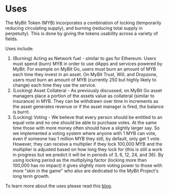 # Uses

The MyBit Token \(MYB\) incorporates a combination of locking \(temporarily reducing circulating supply\), and burning \(reducing total supply in perpetuity\). This is done by giving the tokens usability across a variety of fields. 

Uses include:

1. \(Burning\) Acting as Network fuel - similar to gas for Ethereum. Users must spend \(burn\) MYB in order to use dApps and services powered by MyBit. For example on MyBit Go, users must burn an amount of MYB each time they invest in an asset. On MyBit Trust, Will, and Dropzone, users must burn an amount of MYB \(currently 250 but highly likely to change\) each time they use the service.
2. \(Locking\) Asset Collateral - As previously discussed, on MyBit Go asset managers place a portion  of the assets value as collateral \(similar to insurance\) in MYB. They can be withdrawn over time in increments as the asset generates revenue or if the asset manager is fired, the balance is burnt.
3. \(Locking\) Voting - We believe that every person should be entitled to an equal vote and no one should be able to purchase votes. At the same time those with more money often should have a slightly larger say. So we implemented a voting system where anyone with 1 MYB can vote, even if someone has 1 million MYB they still, by default, only get 1 vote. However, they can receive a multiplier if they lock 100,000 MYB and the multiplier is adjusted based on how long they lock for  \(this is still a work in progress but we predict it will be in periods of 3, 6, 12, 24, and 36\). By using locking period as the multiplying factor \(locking more than 100,000 has no impact\) it gives slightly more voting power to those with more "skin in the game" who also are dedicated to the MyBit Project's long term growth.

To learn more about the uses please read this [blog](https://medium.com/mybit-dapp/uses-of-the-mybit-token-myb-3d1bee70f89e).

